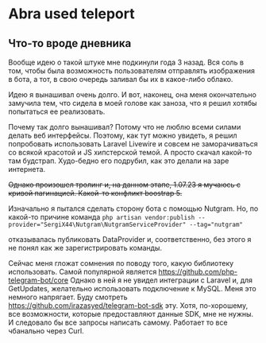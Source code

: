 # Abra used teleport




## Что-то вроде дневника  

Вообще идею о такой штуке мне подкинули года 3 назад. Вся соль в том, чтобы 
была возможность пользователям отправлять изображения в бота, а тот, в свою 
очередь заливал бы их в какое-либо облако. 

Идею я вынашивал очень долго. И вот, наконец, она меня окончательно замучила тем, 
что сидела в моей голове как заноза, что я решил хотябы попытаться ее реализовать.

Почему так долго вынашивал? Потому что не люблю всеми силами делать веб интерфейсы. Поэтому,
как тут можно увидеть, я решил попробовать использовать Laravel Livewire и совсем не заморачиваться 
со всякой красотой и JS хипстерской темой. А просто скачал какой-то там будстрап. Худо-бедно его подрубил, 
как это делали на заре интернета. 

~~Однако произошел тролинг и, на данном этапе, 1.07.23 я мучаюсь с кривой пагинацией. Какой-то конфликт boostrap 5.~~

Изначально я пытался сделать сторону бота с помощью Nutgram. Но, по какой-то причине команда 
`php artisan vendor:publish --provider="SergiX44\Nutgram\NutgramServiceProvider" --tag="nutgram"`

отказывалась публиковать DataProvider и, соответственно, без этого я не понял как же зарегистрировать команды. 

Сейчас меня гложат сомнения по поводу того, какую библиотеку использовать. Самой популярной является
https://github.com/php-telegram-bot/core
Однако в ней я не увидел интеграции с Laravel и, для GetUpdates, желательно использовать подключение к MySQL.
Меня это немного напрягает. Буду смотреть https://github.com/irazasyed/telegram-bot-sdk эту. 
Хотя, по-хорошему, все возможности, которые предоставляют данные SDK, мне не нужны. И следовало бы все запросы 
написать самому. Работает то все чбанально через Curl. 
